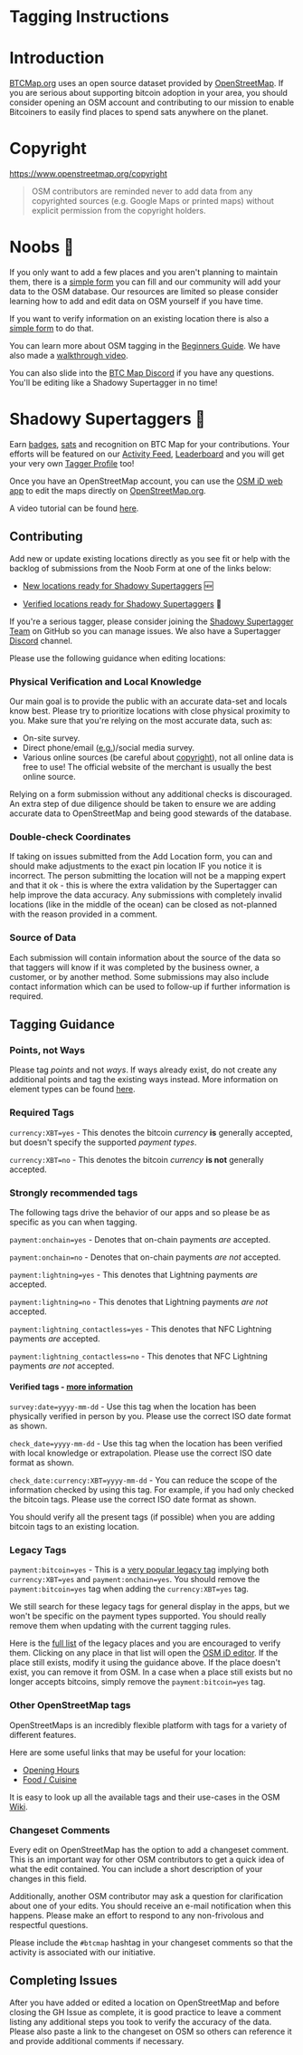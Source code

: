 # Tagging Instructions

# Introduction

[BTCMap.org](https://btcmap.org) uses an open source dataset provided by [OpenStreetMap](https://www.openstreetmap.org). If you are serious about supporting bitcoin adoption in your area, you should consider opening an OSM account and contributing to our mission to enable Bitcoiners to easily find places to spend sats anywhere on the planet.

# Copyright

https://www.openstreetmap.org/copyright

> OSM contributors are reminded never to add data from any copyrighted sources (e.g. Google Maps or printed maps) without explicit permission from the copyright holders.

# Noobs 🙂

If you only want to add a few places and you aren't planning to maintain them, there is a [simple form](https://btcmap.org/add-location) you can fill and our community will add your data to the OSM database. Our resources are limited so please consider learning how to add and edit data on OSM yourself if you have time.

If you want to verify information on an existing location there is also a [simple form](https://btcmap.org/verify-location) to do that.

You can learn more about OSM tagging in the [Beginners Guide](https://wiki.openstreetmap.org/wiki/Beginners%27_guide). We have also made a [walkthrough video](https://rumble.com/v1ldybp-how-to-create-an-entry-on-openstreetmap..html).

You can also slide into the [BTC Map Discord](https://discord.gg/wPqva83uzq) if you have any questions. You'll be editing like a Shadowy Supertagger in no time!

# Shadowy Supertaggers 🥷

Earn [badges](https://btcmap.org/badges), [sats](lightning-tips.html) and recognition on BTC Map for your contributions. Your efforts will be featured on our [Activity Feed](https://btcmap.org/activity), [Leaderboard](https://btcmap.org/leaderboard) and you will get your very own [Tagger Profile](https://btcmap.org/tagger/16971158) too!

Once you have an OpenStreetMap account, you can use the [OSM iD web app](https://learnosm.org/en/beginner/id-editor/#the-id-editor) to edit the maps directly on [OpenStreetMap.org](https://www.openstreetmap.org/edit).

A video tutorial can be found [here](https://rumble.com/v1ldybp-how-to-create-an-entry-on-openstreetmap..html).

## Contributing

Add new or update existing locations directly as you see fit or help with the backlog of submissions from the Noob Form at one of the links below:

- [New locations ready for Shadowy Supertaggers](https://github.com/teambtcmap/btcmap-data/issues?q=is%3Aissue+is%3Aopen+sort%3Acreated-asc+label%3Alocation-submission+-label%3Aassigned+no%3Aassignee) 🆕

- [Verified locations ready for Shadowy Supertaggers](https://github.com/teambtcmap/btcmap-data/issues?q=is%3Aopen+is%3Aissue+label%3A%22verify-submission%22+-label%3Aassigned+no%3Aassignee) 📍

If you're a serious tagger, please consider joining the [Shadowy Supertagger Team](https://github.com/orgs/teambtcmap/teams/shadowy-supertaggers) on GitHub so you can manage issues. We also have a Supertagger [Discord](https://discord.gg/f88bzkDA4u) channel.

Please use the following guidance when editing locations:

### Physical Verification and Local Knowledge

Our main goal is to provide the public with an accurate data-set and locals know best. Please try to prioritize locations with close physical proximity to you. Make sure that you're relying on the most accurate data, such as:

- On-site survey.
- Direct phone/email ([e.g.](verifying-locations.html))/social media survey.
- Various online sources (be careful about [copyright](tagging-instructions.html#copyright)), not all online data is free to use! The official website of the merchant is usually the best online source.

Relying on a form submission without any additional checks is discouraged. An extra step of due diligence should be taken to ensure we are adding accurate data to OpenStreetMap and being good stewards of the database.

### Double-check Coordinates

If taking on issues submitted from the Add Location form, you can and should make adjustments to the exact pin location IF you notice it is incorrect. The person submitting the location will not be a mapping expert and that it ok - this is where the extra validation by the Supertagger can help improve the data accuracy. Any submissions with completely invalid locations (like in the middle of the ocean) can be closed as not-planned with the reason provided in a comment.

### Source of Data

Each submission will contain information about the source of the data so that taggers will know if it was completed by the business owner, a customer, or by another method. Some submissions may also include contact information which can be used to follow-up if further information is required.

## Tagging Guidance

### Points, not Ways

Please tag _points_ and not _ways_. If ways already exist, do not create any additional points and tag the existing ways instead. More information on element types can be found [here](https://wiki.openstreetmap.org/wiki/Elements).

### Required Tags

`currency:XBT=yes` - This denotes the bitcoin _currency_ **is** generally accepted, but doesn't specify the supported _payment types_.

`currency:XBT=no` - This denotes the bitcoin _currency_ **is not** generally accepted.

### Strongly recommended tags

The following tags drive the behavior of our apps and so please be as specific as you can when tagging.

`payment:onchain=yes` - Denotes that on-chain payments _are_ accepted.

`payment:onchain=no` - Denotes that on-chain payments _are not_ accepted.

`payment:lightning=yes` - This denotes that Lightning payments _are_ accepted.

`payment:lightning=no` - This denotes that Lightning payments _are not_ accepted.

`payment:lightning_contactless=yes` - This denotes that NFC Lightning payments _are_ accepted.

`payment:lightning_contactless=no` - This denotes that NFC Lightning payments _are not_ accepted.

#### Verified tags - [more information](map-legend.html#verified)

`survey:date=yyyy-mm-dd` - Use this tag when the location has been physically verified in person by you. Please use the correct ISO date format as shown.

`check_date=yyyy-mm-dd` - Use this tag when the location has been verified with local knowledge or extrapolation. Please use the correct ISO date format as shown.

`check_date:currency:XBT=yyyy-mm-dd` - You can reduce the scope of the information checked by using this tag. For example, if you had only checked the bitcoin tags. Please use the correct ISO date format as shown.

You should verify all the present tags (if possible) when you are adding bitcoin tags to an existing location.

### Legacy Tags

`payment:bitcoin=yes` - This is a [very popular legacy tag](https://taginfo.openstreetmap.org/tags/payment:bitcoin=yes#overview) implying both `currency:XBT=yes` and `payment:onchain=yes`. You should remove the `payment:bitcoin=yes` tag when adding the `currency:XBT=yes` tag.

We still search for these legacy tags for general display in the apps, but we won't be specific on the payment types supported. You should really remove them when updating with the current tagging rules.

Here is the [full list](https://overpass-turbo.eu/s/1vWt) of the legacy places and you are encouraged to verify them. Clicking on any place in that list will open the [OSM iD editor](https://learnosm.org/en/beginner/id-editor/#the-id-editor). If the place still exists, modify it using the guidance above. If the place doesn't exist, you can remove it from OSM. In a case when a place still exists but no longer accepts bitcoins, simply remove the `payment:bitcoin=yes` tag.

### Other OpenStreetMap tags

OpenStreetMaps is an incredibly flexible platform with tags for a variety of different features.

Here are some useful links that may be useful for your location:

- [Opening Hours](https://wiki.openstreetmap.org/wiki/Key:opening_hours)
- [Food / Cuisine](https://wiki.openstreetmap.org/wiki/Key:cuisine)

It is easy to look up all the available tags and their use-cases in the OSM [Wiki](https://wiki.openstreetmap.org/wiki/Main_Page).

### Changeset Comments

Every edit on OpenStreetMap has the option to add a changeset comment. This is an important way for other OSM contributors to get a quick idea of what the edit contained. You can include a short description of your changes in this field.

Additionally, another OSM contributor may ask a question for clarification about one of your edits. You should receive an e-mail notification when this happens. Please make an effort to respond to any non-frivolous and respectful questions.

Please include the `#btcmap` hashtag in your changeset comments so that the activity is associated with our initiative.

## Completing Issues

After you have added or edited a location on OpenStreetMap and before closing the GH Issue as complete, it is good practice to leave a comment listing any additional steps you took to verify the accuracy of the data. Please also paste a link to the changeset on OSM so others can reference it and provide additional comments if necessary.
